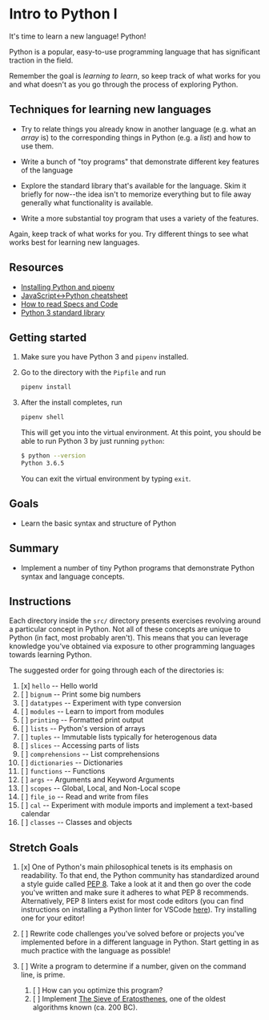 # Intro to Python I

It's time to learn a new language! Python!

Python is a popular, easy-to-use programming language that has significant traction in the field.

Remember the goal is _learning to learn_, so keep track of what works for you and what doesn't as you go through the process of exploring Python.

## Techniques for learning new languages

*   Try to relate things you already know in another language (e.g. what an _array_ is) to the corresponding things in Python (e.g. a _list_) and how to use them.

*   Write a bunch of "toy programs" that demonstrate different key features of the language

*   Explore the standard library that's available for the language. Skim it briefly for now--the idea isn't to memorize everything but to file away generally what functionality is available.

*   Write a more substantial toy program that uses a variety of the features.

Again, keep track of what works for you. Try different things to see what works
best for learning new languages.

## Resources

*   [Installing Python and pipenv](https://github.com/LambdaSchool/CS-Wiki/wiki/Installing-Python-3-and-pipenv)
*   [JavaScript<->Python cheatsheet](https://github.com/LambdaSchool/CS-Wiki/wiki/Javascript-Python-cheatsheet)
*   [How to read Specs and Code](https://github.com/LambdaSchool/CS-Wiki/wiki/How-to-Read-Specifications-and-Code)
*   [Python 3 standard library](https://docs.python.org/3.6/library/)

## Getting started

1.  Make sure you have Python 3 and `pipenv` installed.

1.  Go to the directory with the `Pipfile` and run

    ```bash
    pipenv install
    ```

1.  After the install completes, run

    ```bash
    pipenv shell
    ```

    This will get you into the virtual environment. At this point, you should be able to run Python 3 by just running `python`:

    ```bash
    $ python --version
    Python 3.6.5
    ```

    You can exit the virtual environment by typing `exit`.

## Goals

*   Learn the basic syntax and structure of Python

## Summary

*   Implement a number of tiny Python programs that demonstrate Python syntax and language concepts.

## Instructions

Each directory inside the `src/` directory presents exercises revolving around a particular concept in Python. Not all of these concepts are unique to Python (in fact, most probably aren't). This means that you can leverage knowledge you've obtained via exposure to other programming languages towards learning Python.

The suggested order for going through each of the directories is:

1.  [x] `hello` -- Hello world
1.  [ ] `bignum` -- Print some big numbers
1.  [ ] `datatypes` -- Experiment with type conversion
1.  [ ] `modules` -- Learn to import from modules
1.  [ ] `printing` -- Formatted print output
1.  [ ] `lists` -- Python's version of arrays
1.  [ ] `tuples` -- Immutable lists typically for heterogenous data
1.  [ ] `slices` -- Accessing parts of lists
1.  [ ] `comprehensions` -- List comprehensions
1.  [ ] `dictionaries` -- Dictionaries
1.  [ ] `functions` -- Functions
1.  [ ] `args` -- Arguments and Keyword Arguments
1.  [ ] `scopes` -- Global, Local, and Non-Local scope
1.  [ ] `file_io` -- Read and write from files
1.  [ ] `cal` -- Experiment with module imports and implement a text-based calendar
1.  [ ] `classes` -- Classes and objects

## Stretch Goals

1.  [x] One of Python's main philosophical tenets is its emphasis on readability. To that end, the Python community has standardized around a style guide called [PEP 8](https://www.python.org/dev/peps/pep-0008/). Take a look at it and then go over the code you've written and make sure it adheres to what PEP 8 recommends. Alternatively, PEP 8 linters exist for most code editors (you can find instructions on installing a Python linter for VSCode [here](https://code.visualstudio.com/docs/python/linting)). Try installing one for your editor!

1.  [ ] Rewrite code challenges you've solved before or projects you've implemented before in a different language in Python. Start getting in as much practice with the language as possible!

1.  [ ] Write a program to determine if a number, given on the command line, is prime.

    1.  [ ] How can you optimize this program?
    1.  [ ] Implement [The Sieve of Eratosthenes](https://en.wikipedia.org/wiki/Sieve_of_Eratosthenes), one of the oldest algorithms known (ca. 200 BC).

